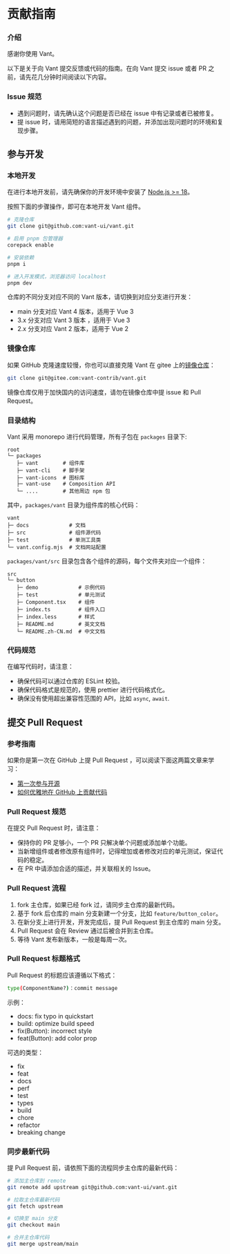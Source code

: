 # 贡献指南

### 介绍

感谢你使用 Vant。

以下是关于向 Vant 提交反馈或代码的指南。在向 Vant 提交 issue 或者 PR 之前，请先花几分钟时间阅读以下内容。

### Issue 规范

- 遇到问题时，请先确认这个问题是否已经在 issue 中有记录或者已被修复。
- 提 issue 时，请用简短的语言描述遇到的问题，并添加出现问题时的环境和复现步骤。

## 参与开发

### 本地开发

在进行本地开发前，请先确保你的开发环境中安装了 [Node.js >= 18](https://nodejs.org)。

按照下面的步骤操作，即可在本地开发 Vant 组件。

```bash
# 克隆仓库
git clone git@github.com:vant-ui/vant.git

# 启用 pnpm 包管理器
corepack enable

# 安装依赖
pnpm i

# 进入开发模式，浏览器访问 localhost
pnpm dev
```

仓库的不同分支对应不同的 Vant 版本，请切换到对应分支进行开发：

- main 分支对应 Vant 4 版本，适用于 Vue 3
- 3.x 分支对应 Vant 3 版本 ，适用于 Vue 3
- 2.x 分支对应 Vant 2 版本，适用于 Vue 2

### 镜像仓库

如果 GitHub 克隆速度较慢，你也可以直接克隆 Vant 在 gitee 上的[镜像仓库](https://gitee.com/vant-contrib/vant)：

```bash
git clone git@gitee.com:vant-contrib/vant.git
```

镜像仓库仅用于加快国内的访问速度，请勿在镜像仓库中提 issue 和 Pull Request。

### 目录结构

Vant 采用 monorepo 进行代码管理，所有子包在 `packages` 目录下:

```
root
└─ packages
   ├─ vant        # 组件库
   ├─ vant-cli    # 脚手架
   ├─ vant-icons  # 图标库
   ├─ vant-use    # Composition API
   └─ ....        # 其他周边 npm 包
```

其中，`packages/vant` 目录为组件库的核心代码：

```
vant
├─ docs             # 文档
├─ src              # 组件源代码
├─ test             # 单测工具类
└─ vant.config.mjs  # 文档网站配置
```

`packages/vant/src` 目录包含各个组件的源码，每个文件夹对应一个组件：

```
src
└─ button
   ├─ demo             # 示例代码
   ├─ test             # 单元测试
   ├─ Component.tsx    # 组件
   ├─ index.ts         # 组件入口
   ├─ index.less       # 样式
   ├─ README.md        # 英文文档
   └─ README.zh-CN.md  # 中文文档
```

### 代码规范

在编写代码时，请注意：

- 确保代码可以通过仓库的 ESLint 校验。
- 确保代码格式是规范的，使用 prettier 进行代码格式化。
- 确保没有使用超出兼容性范围的 API，比如 `async`, `await`.

## 提交 Pull Request

### 参考指南

如果你是第一次在 GitHub 上提 Pull Request ，可以阅读下面这两篇文章来学习：

- [第一次参与开源](https://github.com/firstcontributions/first-contributions/blob/main/translations/README.zh-cn.md)
- [如何优雅地在 GitHub 上贡献代码](https://segmentfault.com/a/1190000000736629)

### Pull Request 规范

在提交 Pull Request 时，请注意：

- 保持你的 PR 足够小，一个 PR 只解决单个问题或添加单个功能。
- 当新增组件或者修改原有组件时，记得增加或者修改对应的单元测试，保证代码的稳定。
- 在 PR 中请添加合适的描述，并关联相关的 Issue。

### Pull Request 流程

1. fork 主仓库，如果已经 fork 过，请同步主仓库的最新代码。
2. 基于 fork 后仓库的 main 分支新建一个分支，比如 `feature/button_color`。
3. 在新分支上进行开发，开发完成后，提 Pull Request 到主仓库的 main 分支。
4. Pull Request 会在 Review 通过后被合并到主仓库。
5. 等待 Vant 发布新版本，一般是每周一次。

### Pull Request 标题格式

Pull Request 的标题应该遵循以下格式：

```bash
type(ComponentName?)：commit message
```

示例：

- docs: fix typo in quickstart
- build: optimize build speed
- fix(Button): incorrect style
- feat(Button): add color prop

可选的类型：

- fix
- feat
- docs
- perf
- test
- types
- build
- chore
- refactor
- breaking change

### 同步最新代码

提 Pull Request 前，请依照下面的流程同步主仓库的最新代码：

```bash
# 添加主仓库到 remote
git remote add upstream git@github.com:vant-ui/vant.git

# 拉取主仓库最新代码
git fetch upstream

# 切换至 main 分支
git checkout main

# 合并主仓库代码
git merge upstream/main
```
